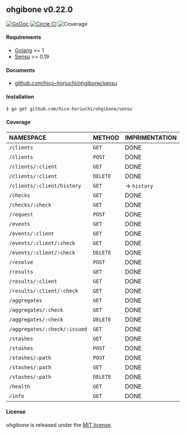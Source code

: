 ## ohgibone v0.22.0

[![GoDoc](https://godoc.org/github.com/hico-horiuchi/ohgibone/sensu?status.svg)](https://godoc.org/github.com/hico-horiuchi/ohgibone/sensu) [![Circle CI](https://circleci.com/gh/hico-horiuchi/ohgibone.svg?style=shield)](https://circleci.com/gh/hico-horiuchi/ohgibone) ![Coverage](https://img.shields.io/badge/coverage-76.8%25-lightgray.svg)

#### Requirements

  - [Golang](https://golang.org/) >= 1
  - [Sensu](http://sensuapp.org/) >= 0.19

#### Documents

  - [github.com/hico-horiuchi/ohgibone/sensu](http://godoc.org/github.com/hico-horiuchi/ohgibone/sensu) 

#### Installation

    $ go get github.com/hico-horiuchi/ohgibone/sensu

#### Coverage

| NAMESPACE                    | METHOD   | IMPRIMENTATION |
|:-----------------------------|:---------|:---------------|
| `/clients`                   | `GET`    | DONE           |
| `/clients`                   | `POST`   | DONE           |
| `/clients/:client`           | `GET`    | DONE           |
| `/clients/:client`           | `DELETE` | DONE           |
| `/clients/:client/history`   | `GET`    | -> `history`   |
| `/checks`                    | `GET`    | DONE           |
| `/checks/:check`             | `GET`    | DONE           |
| `/request`                   | `POST`   | DONE           |
| `/events`                    | `GET`    | DONE           |
| `/events/:client`            | `GET`    | DONE           |
| `/events/:client/:check`     | `GET`    | DONE           |
| `/events/:client/:check`     | `DELETE` | DONE           |
| `/resolve`                   | `POST`   | DONE           |
| `/results`                   | `GET`    | DONE           |
| `/results/:client`           | `GET`    | DONE           |
| `/results/:client/:check`    | `GET`    | DONE           |
| `/aggregates`                | `GET`    | DONE           |
| `/aggregates/:check`         | `GET`    | DONE           |
| `/aggregates/:check`         | `DELETE` | DONE           |
| `/aggregates/:check/:issued` | `GET`    | DONE           |
| `/stashes`                   | `GET`    | DONE           |
| `/stashes`                   | `POST`   | DONE           |
| `/stashes/:path`             | `POST`   | DONE           |
| `/stashes/:path`             | `GET`    | DONE           |
| `/stashes/:path`             | `DELETE` | DONE           |
| `/health`                    | `GET`    | DONE           |
| `/info`                      | `GET`    | DONE           |

#### License

ohgibone is released under the [MIT license](https://raw.githubusercontent.com/hico-horiuchi/ohgibone/master/LICENSE).
